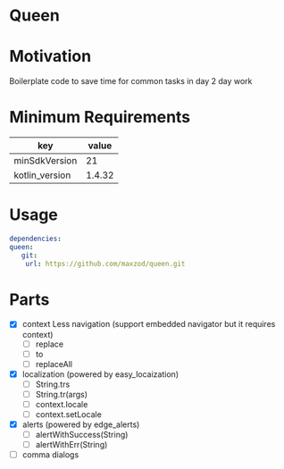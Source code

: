 # Queen

# Motivation

Boilerplate code to save time for common tasks in day 2 day work

# Minimum Requirements

| key            | value  |
| -------------- | ------ |
| minSdkVersion  | 21     |
| kotlin_version | 1.4.32 |

# Usage

```YAML
dependencies:
queen:
   git:
    url: https://github.com/maxzod/queen.git
```

# Parts

- [x] context Less navigation (support embedded navigator but it requires context)
  - [ ] replace
  - [ ] to
  - [ ] replaceAll
- [x] localization (powered by easy_locaization)
  - [ ] String.trs
  - [ ] String.tr(args)
  - [ ] context.locale
  - [ ] context.setLocale
- [x] alerts (powered by edge_alerts)
  - [ ] alertWithSuccess(String)
  - [ ] alertWithErr(String)
- [ ] comma dialogs
